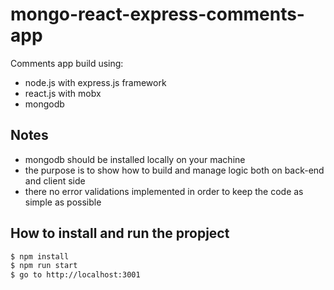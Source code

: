 # mongo-react-express-comments-app


Comments app build using:
  - node.js with express.js framework
  - react.js with mobx 
  - mongodb

## Notes
  - mongodb should be installed locally on your machine
  - the purpose is to show how to build and manage logic both on back-end and client side
  - there no error validations implemented in order to keep the code as simple as possible

## How to install and run the propject
  ```sh
  $ npm install
  $ npm run start
  $ go to http://localhost:3001
  ```

